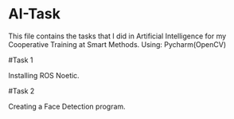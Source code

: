 # AI-Task
This file contains the tasks that I did in Artificial Intelligence for my Cooperative Training at Smart Methods.
Using: Pycharm(OpenCV)

#Task 1

Installing ROS Noetic.


#Task 2

Creating a Face Detection program.

